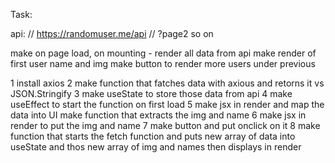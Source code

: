 Task:

api: // https://randomuser.me/api
// ?page2  so on

make on page load, on mounting - render all data from api
make render of first user name and img
make button to render more users under previous

1 install axios
2 make function that fatches data with axious and retorns it vs JSON.Stringify
3 make useState to store those data from api
4 make useEffect to start the function on first load
5 make jsx in render and map the data into UI
  make function that extracts the img and name
6 make jsx in render to put the img and name
7 make button and put onclick on it
8 make function that starts the fetch function and puts new array of data into useState and
thos new array of img and names then displays in render



